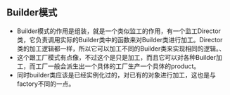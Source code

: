 ## Builder模式
- Builder模式的作用是组装，就是一个类似监工的作用，有一个监工Director类，它负责调用实际的Builder类中的函数来对Builder类进行加工。Director类的加工逻辑都一样，所以它可以加工不同的Builder类来实现相同的逻辑。、
- 这个跟工厂模式有点像，不过这个是只是加工，而且它可以对各种Builder加工，而工厂一般会派生出一个具体的工厂生产一个具体的product。
- 同时builder类应该是已经实例化过的，对已有的对象进行加工，这也是与factory不同的一点。